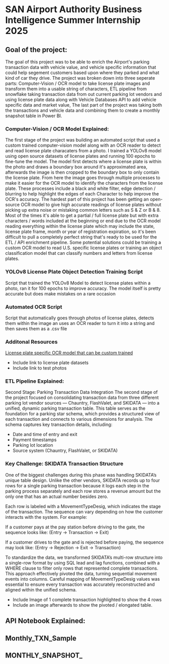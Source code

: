 # SAN Airport Authority Business Intelligence Summer Internship 2025

## Goal of the project:
The goal of this project was to be able to enrich the Airport's parking transaction data with vehicle value, and vehicle specific information that could help segement customers based upon where they parked and what kind of car they drive. The project was broken down into three seperate parts: Computer-Vision / OCR model to take license plate images and transform them into a usable string of characters, ETL pipeline from snowflake taking transaction data from out current parking lot vendors and using license plate data along with Vehicle Databases API to add vehicle specific data and market value, The last part of the project was taking both the transactions and vehicle data and combining them to create a monthly snapshot table in Power BI. 





              
### Computer-Vision / OCR Model Explained:
The first stage of the project was building an automated script that used a custom trained computer-vision model along with an OCR reader to detect and read license plate characaters from a photo. I trained a YOLOv8 model using open source datasets of license plates and running 100 epochs to fine-tune the model. The model first detects where a license plate is within the photo and draws a boundary box around it's approximated area, afterwards the image is then cropped to the boundary box to only contain the license plate. From here the image goes through multiple processes to make it easier for the OCR model to identify the characters from the license plate. These processes include a black and white filter, edge detection / blurring to help highlight the edges of each Character to help improve the OCR's accuracy. The hardest part of this project has been getting an open-source OCR model to give high accurate readings of license plates without picking up extra noise or mistaking common letters such as S & Z or B & 8. Most of the times it's able to get a partial / full license plate but with extra characters / words included at the beginning or end due to the OCR model reading everything within the license plate which may include the state, license plate frame, month or year of registration expiration, so it's been difficult to pull a completely perfect string that's ready to be used for the ETL / API enrichment pipeline. Some potential solutions could be training a custom OCR model to read U.S. specific license plates or training an object classification model that can classify numbers and letters from license plates.   


### YOLOv8 License Plate Object Detection Training Script
Script that trained the YOLOv8 Model to detect license plates within a photo, ran it for 100 epochs to improve accuracy. The model itself is pretty accurate but does make mistakes on a rare occasion

### Automated OCR Script
Script that automatically goes through photos of license plates, detects them within the image an uses an OCR reader to turn it into a string and then saves them as a .csv file 

### Additonal Resources
[License plate specific OCR model that can be custom trained](https://github.com/ankandrew/fast-plate-ocr)
- Include link to license plate datasets
- Include link to test photos





### ETL Pipeline Explained:
Second Stage: Parking Transaction Data Integration
The second stage of the project focused on consolidating transaction data from three different parking lot vendor sources — Chauntry, FlashValet, and SKIDATA — into a unified, dynamic parking transaction table. This table serves as the foundation for a parking star schema, which provides a structured view of each transaction and connects to various dimensions for analysis.
The schema captures key transaction details, including:
- Date and time of entry and exit
- Payment timestamps
- Parking lot location
- Source system (Chauntry, FlashValet, or SKIDATA)

### Key Challenge: SKIDATA Transaction Structure
One of the biggest challenges during this phase was handling SKIDATA’s unique table design. Unlike the other vendors, SKIDATA records up to four rows for a single parking transaction because it logs each step in the parking process separately and each row stores a revenue amount but the only one that has an actual number besides zero.

Each row is labeled with a MovementTypeDesig, which indicates the stage of the transaction. The sequence can vary depending on how the customer interacts with the system. For example:

If a customer pays at the pay station before driving to the gate, the sequence looks like:
(Entry → Transaction → Exit)

If a customer drives to the gate and is rejected before paying, the sequence may look like:
(Entry → Rejection → Exit → Transaction)

To standardize the data, we transformed SKIDATA’s multi-row structure into a single-row format by using SQL lead and lag functions, combined with a WHERE clause to filter only rows that represented complete transactions. This approach effectively pivoted the data, turning sequential movement events into columns. Careful mapping of MovementTypeDesig values was essential to ensure every transaction was accurately reconstructed and aligned within the unified schema.



- Include Image of 1 complete transaction highlighted to show the 4 rows
- Include an image afterwards to show the pivoted / elongated table.

## API Notebook Explained:







## Monthly_TXN_Sample

## MONTHLY_SNAPSHOT_
